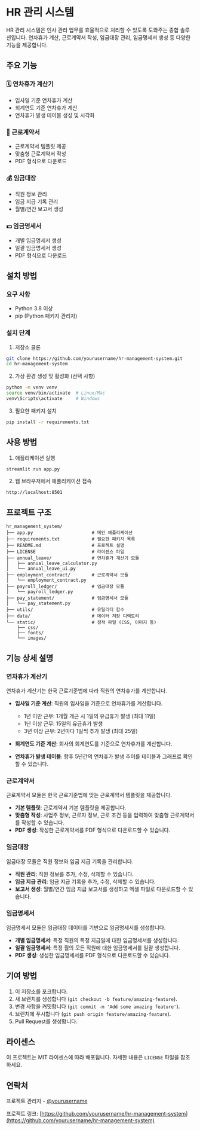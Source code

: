 # HR 관리 시스템

HR 관리 시스템은 인사 관리 업무를 효율적으로 처리할 수 있도록 도와주는 종합 솔루션입니다. 연차휴가 계산, 근로계약서 작성, 임금대장 관리, 임금명세서 생성 등 다양한 기능을 제공합니다.

## 주요 기능

### 🗓️ 연차휴가 계산기
- 입사일 기준 연차휴가 계산
- 회계연도 기준 연차휴가 계산
- 연차휴가 발생 테이블 생성 및 시각화

### 📝 근로계약서
- 근로계약서 템플릿 제공
- 맞춤형 근로계약서 작성
- PDF 형식으로 다운로드

### 💰 임금대장
- 직원 정보 관리
- 임금 지급 기록 관리
- 월별/연간 보고서 생성

### 💵 임금명세서
- 개별 임금명세서 생성
- 일괄 임금명세서 생성
- PDF 형식으로 다운로드

## 설치 방법

### 요구 사항
- Python 3.8 이상
- pip (Python 패키지 관리자)

### 설치 단계

1. 저장소 클론
```bash
git clone https://github.com/yourusername/hr-management-system.git
cd hr-management-system
```

2. 가상 환경 생성 및 활성화 (선택 사항)
```bash
python -m venv venv
source venv/bin/activate  # Linux/Mac
venv\Scripts\activate     # Windows
```

3. 필요한 패키지 설치
```bash
pip install -r requirements.txt
```

## 사용 방법

1. 애플리케이션 실행
```bash
streamlit run app.py
```

2. 웹 브라우저에서 애플리케이션 접속
```
http://localhost:8501
```

## 프로젝트 구조

```
hr_management_system/
├── app.py                      # 메인 애플리케이션
├── requirements.txt            # 필요한 패키지 목록
├── README.md                   # 프로젝트 설명
├── LICENSE                     # 라이센스 파일
├── annual_leave/               # 연차휴가 계산기 모듈
│   ├── annual_leave_calculator.py
│   └── annual_leave_ui.py
├── employment_contract/        # 근로계약서 모듈
│   └── employment_contract.py
├── payroll_ledger/             # 임금대장 모듈
│   └── payroll_ledger.py
├── pay_statement/              # 임금명세서 모듈
│   └── pay_statement.py
├── utils/                      # 유틸리티 함수
├── data/                       # 데이터 저장 디렉토리
└── static/                     # 정적 파일 (CSS, 이미지 등)
    ├── css/
    ├── fonts/
    └── images/
```

## 기능 상세 설명

### 연차휴가 계산기

연차휴가 계산기는 한국 근로기준법에 따라 직원의 연차휴가를 계산합니다.

- **입사일 기준 계산**: 직원의 입사일을 기준으로 연차휴가를 계산합니다.
  - 1년 미만 근무: 1개월 개근 시 1일의 유급휴가 발생 (최대 11일)
  - 1년 이상 근무: 15일의 유급휴가 발생
  - 3년 이상 근무: 2년마다 1일씩 추가 발생 (최대 25일)

- **회계연도 기준 계산**: 회사의 회계연도를 기준으로 연차휴가를 계산합니다.

- **연차휴가 발생 테이블**: 향후 5년간의 연차휴가 발생 추이를 테이블과 그래프로 확인할 수 있습니다.

### 근로계약서

근로계약서 모듈은 한국 근로기준법에 맞는 근로계약서 템플릿을 제공합니다.

- **기본 템플릿**: 근로계약서 기본 템플릿을 제공합니다.
- **맞춤형 작성**: 사업주 정보, 근로자 정보, 근로 조건 등을 입력하여 맞춤형 근로계약서를 작성할 수 있습니다.
- **PDF 생성**: 작성한 근로계약서를 PDF 형식으로 다운로드할 수 있습니다.

### 임금대장

임금대장 모듈은 직원 정보와 임금 지급 기록을 관리합니다.

- **직원 관리**: 직원 정보를 추가, 수정, 삭제할 수 있습니다.
- **임금 지급 관리**: 임금 지급 기록을 추가, 수정, 삭제할 수 있습니다.
- **보고서 생성**: 월별/연간 임금 지급 보고서를 생성하고 엑셀 파일로 다운로드할 수 있습니다.

### 임금명세서

임금명세서 모듈은 임금대장 데이터를 기반으로 임금명세서를 생성합니다.

- **개별 임금명세서**: 특정 직원의 특정 지급일에 대한 임금명세서를 생성합니다.
- **일괄 임금명세서**: 특정 월의 모든 직원에 대한 임금명세서를 일괄 생성합니다.
- **PDF 생성**: 생성한 임금명세서를 PDF 형식으로 다운로드할 수 있습니다.

## 기여 방법

1. 이 저장소를 포크합니다.
2. 새 브랜치를 생성합니다 (`git checkout -b feature/amazing-feature`).
3. 변경 사항을 커밋합니다 (`git commit -m 'Add some amazing feature'`).
4. 브랜치에 푸시합니다 (`git push origin feature/amazing-feature`).
5. Pull Request를 생성합니다.

## 라이센스

이 프로젝트는 MIT 라이센스에 따라 배포됩니다. 자세한 내용은 `LICENSE` 파일을 참조하세요.

## 연락처

프로젝트 관리자 - [@yourusername](https://github.com/yourusername)

프로젝트 링크: [https://github.com/yourusername/hr-management-system](https://github.com/yourusername/hr-management-system)
